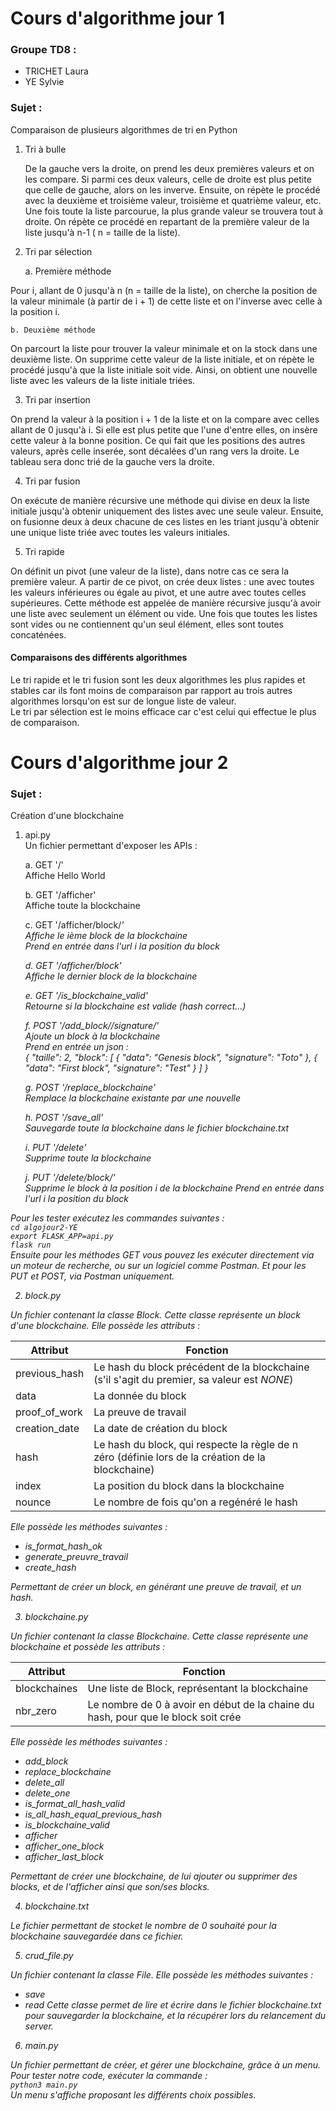 # Cours d'algorithme jour 1 

### Groupe TD8 : 
* TRICHET Laura
* YE Sylvie

### Sujet :
Comparaison de plusieurs algorithmes de tri en Python

1. Tri à bulle    


   De la gauche vers la droite, on prend les deux premières valeurs et on les compare. Si parmi ces deux valeurs, celle de 
   droite est plus petite que celle de gauche, alors on les inverve. Ensuite, on répète le procédé avec la deuxième et 
   troisième valeur, troisième et quatrième valeur, etc. 
   Une fois toute la liste parcourue, la plus grande valeur se trouvera tout à droite.
   On répète ce procédé en repartant de la première valeur de la liste jusqu'à n-1 ( n = taille de la liste).  

2. Tri par sélection    


    a. Première méthode


Pour i, allant de 0 jusqu'à n (n = taille de la liste), on cherche la position de la valeur minimale (à partir de i + 1) 
de cette liste et on l'inverse avec celle à la position i.

    b. Deuxième méthode   
   
On parcourt la liste pour trouver la valeur minimale et on la stock dans une deuxième liste.
On supprime cette valeur de la liste initiale, et on répète le procédé jusqu'à que la liste initiale soit vide.
Ainsi, on obtient une nouvelle liste avec les valeurs de la liste initiale triées.

3. Tri par insertion 
   
On prend la valeur à la position i + 1 de la liste et on la compare avec celles allant de 0 jusqu'à i. Si elle est plus 
petite que l'une d'entre elles, on insère cette valeur à la bonne position. Ce qui fait que les positions des autres 
valeurs, après celle inserée, sont décalées d'un rang vers la droite. Le tableau sera donc trié de la gauche vers la droite.

4. Tri par fusion 
   
On exécute de manière récursive une méthode qui divise en deux la liste initiale jusqu'à obtenir uniquement des 
listes avec une seule valeur. Ensuite, on fusionne deux à deux chacune de ces listes en les triant jusqu'à obtenir une unique liste
triée avec toutes les valeurs initiales.

5. Tri rapide

On définit un pivot (une valeur de la liste), dans notre cas ce sera la première valeur. A partir de ce pivot, on crée 
deux listes : une avec toutes les valeurs inférieures ou égale au pivot, et une autre avec toutes celles supérieures. 
Cette méthode est appelée de manière récursive jusqu'à avoir une liste avec seulement un élément ou vide. Une fois que toutes
les listes sont vides ou ne contiennent qu'un seul élément, elles sont toutes concaténées. 

#### Comparaisons des différents algorithmes
Le tri rapide et le tri fusion sont les deux algorithmes les plus rapides et stables car ils font moins de comparaison 
par rapport au trois autres algorithmes lorsqu'on est sur de longue liste de valeur.   
Le tri par sélection est le moins efficace car c'est celui qui effectue le plus de comparaison. 

# Cours d'algorithme jour 2 

### Sujet :
Création d'une blockchaine   

1. api.py      
Un fichier permettant d'exposer les APIs :   

    a. GET '/'    
Affiche Hello World   

    b. GET '/afficher'   
Affiche toute la blockchaine   

    c. GET '/afficher/block/<i>'     
Affiche le ième block de la blockchaine  
Prend en entrée dans l'url i la position du block   

    d. GET '/afficher/block'     
Affiche le dernier block de la blockchaine      

    e. GET '/is_blockchaine_valid'  
Retourne si la blockchaine est valide (hash correct...)    

    f. POST '/add_block/<data>/signature/<signature>'    
Ajoute un block à la blockchaine   
Prend en entrée un json :    
{
    "taille": 2,
    "block": [
        {
            "data": "Genesis block",
            "signature": "Toto"
        },
        {
            "data": "First block",
            "signature": "Test"
        }
    ]
}   

    g. POST '/replace_blockchaine'   
Remplace la blockchaine existante par une nouvelle

    h. POST '/save_all'   
Sauvegarde toute la blockchaine dans le fichier blockchaine.txt

    i. PUT '/delete'   
Supprime toute la blockchaine

    j. PUT '/delete/block/<i>'   
Supprime le block à la position i de la blockchaine
Prend en entrée dans l'url i la position du block

Pour les tester exécutez les commandes suivantes :   
```cd algojour2-YE```   
```export FLASK_APP=api.py```   
```flask run```   
Ensuite pour les méthodes *GET* vous pouvez les exécuter directement via un moteur de recherche, ou sur un logiciel comme *Postman*. Et pour les *PUT* et *POST*, via *Postman* uniquement.

2. block.py   

Un fichier contenant la classe *Block*. Cette classe représente un block d'une blockchaine. Elle possède les attributs :

| Attribut                  | Fonction     | 
| -------------             | -------------| 
| previous_hash             | Le hash du block précédent de la blockchaine (s'il s'agit du premier, sa valeur est *NONE*) | 
| data                      | La donnée du block      |  
| proof_of_work             | La preuve de travail     |
| creation_date             | La date de création du block     |
| hash                      | Le hash du block, qui respecte la règle de n zéro (définie lors de la création de la blockchaine)     |
| index                     | La position du block dans la blockchaine     |
| nounce                    | Le nombre de fois qu'on a regénéré le hash   |   



Elle possède les méthodes suivantes :
- is_format_hash_ok
- generate_preuvre_travail
- create_hash

Permettant de créer un block, en générant une preuve de travail, et un hash. 

3. blockchaine.py    

Un fichier contenant la classe *Blockchaine*. Cette classe représente une blockchaine et possède les attributs :

| Attribut                  | Fonction     | 
| -------------             | -------------| 
| blockchaines             | Une liste de Block, représentant la blockchaine | 
| nbr_zero                  | Le nombre de 0 à avoir en début de la chaine du hash, pour que le block soit crée      |  

Elle possède les méthodes suivantes :
- add_block
- replace_blockchaine
- delete_all
- delete_one
- is_format_all_hash_valid
- is_all_hash_equal_previous_hash
- is_blockchaine_valid
- afficher
- afficher_one_block
- afficher_last_block

Permettant de créer une blockchaine, de lui ajouter ou supprimer des blocks, et de l'afficher ainsi que son/ses blocks. 

4. blockchaine.txt  

Le fichier permettant de stocket le nombre de 0 souhaité pour la blockchaine sauvegardée dans ce fichier.

5. crud_file.py  

Un fichier contenant la classe *File*. 
Elle possède les méthodes suivantes :
- save
- read
Cette classe permet de lire et écrire dans le fichier *blockchaine.txt* pour sauvegarder la blockchaine, et la récupérer lors du relancement du server.

6. main.py  

Un fichier permettant de créer, et gérer une blockchaine, grâce à un menu. Pour tester notre code, exécuter la commande :   
```python3 main.py```   
 Un menu s'affiche proposant les différents choix possibles.
